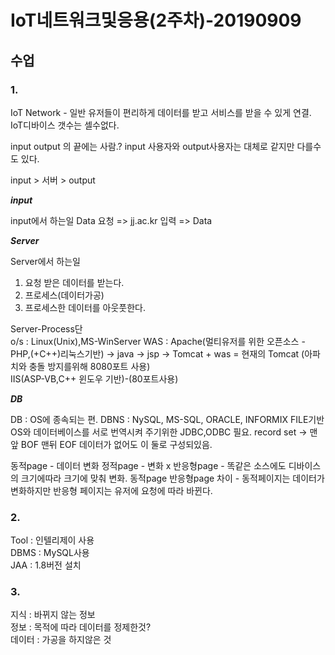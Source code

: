 IoT네트워크및응용(2주차)-20190909
=======================
  
## 수업  
  ### 1.
  IoT Network -   일반 유저들이 편리하게 데이터를 받고 서비스를 받을 수 있게 연결.  
  IoT디바이스 갯수는 셀수없다. 
  
  input output 의 끝에는 사람.?
  input 사용자와 output사용자는 대체로 같지만 다를수도 있다.  
  
  input > 서버 > output
  
  ***input***  
  
  input에서 하는일 Data 요청 => jj.ac.kr
                       입력 => Data  
  
  ***Server***   

  Server에서 하는일
  1. 요청 받은 데이터를 받는다.
  2. 프로세스(데이터가공)
  3. 프로세스한 데이터를 아웃풋한다.
  
  Server-Process단  
  o/s : Linux(Unix),MS-WinServer
  WAS : Apache(멀티유저를 위한 오픈소스 - PHP,(+C++)리눅스기반) -> java -> jsp -> Tomcat + was = 현재의 Tomcat (아파치와 충돌 방지를위해 8080포트 사용)   
        IIS(ASP-VB,C++ 윈도우 기반)-(80포트사용)
  
  ***DB***   

  DB : OS에 종속되는 편.
  DBNS : NySQL, MS-SQL, ORACLE, INFORMIX
  FILE기반 OS와 데이터베이스를 서로 번역시켜 주기위한 JDBC,ODBC 필요.
  record set -> 맨앞 BOF 맨뒤 EOF 데이터가 없어도 이 둘로 구성되있음.
  
  동적page - 데이터 변화   정적page - 변화 x 
  반응형page - 똑같은 소스에도 디바이스의 크기에따라 크기에 맞춰 변화.
  동적page 반응형page 차이 - 동적페이지는 데이터가 변화하지만 반응형 페이지는 유저에 요청에 따라 바뀐다.
  
  ### 2.
  
  Tool : 인텔리제이 사용  
  DBMS : MySQL사용  
  JAA : 1.8버전 설치  
  
  ### 3.  
  지식 : 바뀌지 않는 정보  
  정보 : 목적에 따라 데이터를 정제한것?  
  데이터 : 가공을 하지않은 것  
  
